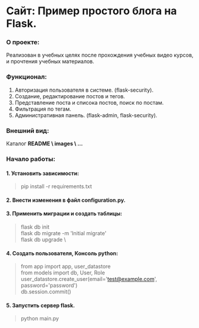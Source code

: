 
# Сайт: Пример простого блога на Flask.

### О проекте:

Реализован в учебных целях после прохождения учебных видео курсов, и прочтения учебных материалов.

### Функционал:

1. Авторизация пользователя в системе. (flask-security).
2. Создание, редактирование постов и тегов.
3. Представление поста и списока постов, поиск по постам.
4. Фильтрация по тегам.
5. Административная панель. (flask-admin, flask-security).

### Внешний вид:
Каталог <b>README \ images \ ...</b>

### Начало работы:

#### 1. Установить зависимости:
> pip install -r requirements.txt
#### 2. Внести изменения в файл configuration.py.
#### 3. Применить миграции и создать таблицы:
> flask db init \
> flask db migrate -m 'Initial migrate' \
> flask db upgrade \
#### 4. Создать пользователя, Консоль python:
> from app import app, user_datastore \
> from models import db, User, Role \
> user_datastore.create_user(email='test@example.com', password='password') \
> db.session.commit()
#### 5. Запустить сервер flask.
> python main.py